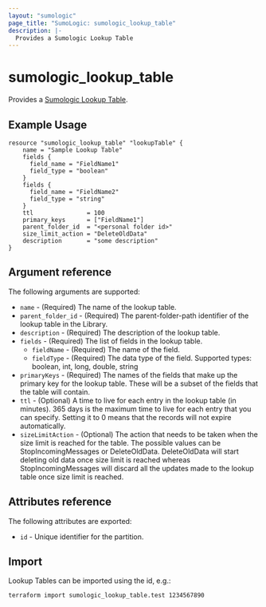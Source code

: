 ```yaml
---
layout: "sumologic"
page_title: "SumoLogic: sumologic_lookup_table"
description: |-
  Provides a Sumologic Lookup Table
---
```


# sumologic_lookup_table
Provides a [Sumologic Lookup Table][1].

## Example Usage
```hcl
resource "sumologic_lookup_table" "lookupTable" {
    name = "Sample Lookup Table"
    fields {
      field_name = "FieldName1"
      field_type = "boolean"
    }
    fields {
      field_name = "FieldName2"
      field_type = "string"
    }
    ttl               = 100
    primary_keys      = ["FieldName1"]
    parent_folder_id  = "<personal folder id>"
    size_limit_action = "DeleteOldData"
    description       = "some description"
}
```

## Argument reference

The following arguments are supported:

- `name` - (Required) The name of the lookup table.
- `parent_folder_id` - (Required) The parent-folder-path identifier of the lookup table in the Library.
- `description` - (Required) The description of the lookup table.
- `fields` - (Required) The list of fields in the lookup table.
  - `fieldName` - (Required) The name of the field.
  - `fieldType` - (Required) The data type of the field. Supported types: boolean, int, long, double, string
- `primaryKeys` - (Required) The names of the fields that make up the primary key for the lookup table. These will be a subset of the fields that the table will contain.
- `ttl` - (Optional) A time to live for each entry in the lookup table (in minutes). 365 days is the maximum time to live for each entry that you can specify. Setting it to 0 means that the records will not expire automatically.
- `sizeLimitAction` - (Optional) The action that needs to be taken when the size limit is reached for the table. The possible values can be StopIncomingMessages or DeleteOldData. DeleteOldData will start deleting old data once size limit is reached whereas StopIncomingMessages will discard all the updates made to the lookup table once size limit is reached.

## Attributes reference

The following attributes are exported:

- `id` - Unique identifier for the partition.

## Import
Lookup Tables can be imported using the id, e.g.:

```hcl
terraform import sumologic_lookup_table.test 1234567890
```

[1]: https://help.sumologic.com/05Search/Lookup_Tables
